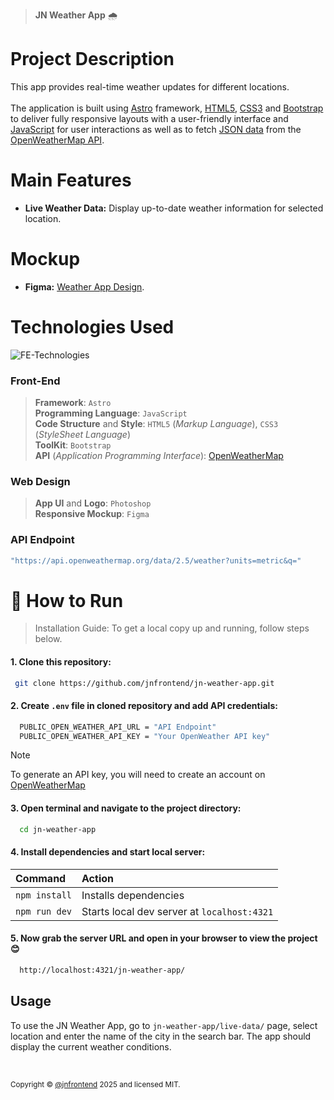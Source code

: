 > **JN Weather App** 🌧️
# Project Description

This app provides real-time weather updates for different locations.<br><br>The application is built using [Astro](https://astro.build/) framework, [HTML5](https://en.wikipedia.org/wiki/HTML5), [CSS3](https://en.wikipedia.org/wiki/CSS#CSS_3) and [Bootstrap](https://en.wikipedia.org/wiki/Bootstrap_(front-end_framework)) to deliver fully responsive layouts with a user-friendly interface and [JavaScript](https://en.wikipedia.org/wiki/JavaScript) for user interactions as well as to fetch [JSON data](https://en.wikipedia.org/wiki/JSON) from the [OpenWeatherMap API](https://en.wikipedia.org/wiki/OpenWeatherMap).

# Main Features
- **Live Weather Data:** Display up-to-date weather information for selected location.

# Mockup
- **Figma:** [Weather App Design](https://www.figma.com/design/QujA0dmRAAuODCTIpaBzfr/JN-Weather-App?node-id=0-1&t=tP7Fnszvbc3itRnU-1).

# Technologies Used
![FE-Technologies](https://github.com/user-attachments/assets/b457d49d-bca6-4660-a509-439a17ca00ba)


### Front-End
> **Framework**: `Astro`<br>
 **Programming Language**: `JavaScript`<br>
 **Code Structure** and **Style**: `HTML5` (*Markup Language*), `CSS3` (*StyleSheet Language*)<br>
 **ToolKit**: `Bootstrap` <br>
 **API** (*Application Programming Interface*): [OpenWeatherMap](https://openweathermap.org/)

### Web Design
> **App UI** and **Logo**: `Photoshop`<br>
**Responsive Mockup**: `Figma`

### API Endpoint
```sh
"https://api.openweathermap.org/data/2.5/weather?units=metric&q="
```
# 🚀 How to Run
> Installation Guide: To get a local copy up and running, follow steps below.

#### 1. Clone this repository:
```sh
 git clone https://github.com/jnfrontend/jn-weather-app.git
```

#### 2. Create `.env` file in cloned repository and add API credentials:
```sh
  PUBLIC_OPEN_WEATHER_API_URL = "API Endpoint"
  PUBLIC_OPEN_WEATHER_API_KEY = "Your OpenWeather API key"
```

> [!NOTE]
> To generate an API key, you will need to create an account on [OpenWeatherMap](https://openweathermap.org/)

#### 3. Open terminal and navigate to the project directory:
```sh 
  cd jn-weather-app
```

#### 4. Install dependencies and start local server:
| Command                             | Action                                           |
|:------------------------------------|:-------------------------------------------------|
| `npm install`                       | Installs dependencies                            |
| `npm run dev`                       | Starts local dev server at `localhost:4321`      |

#### 5. Now grab the server URL and open in your browser to view the project 😊
```sh 
  http://localhost:4321/jn-weather-app/
```

## Usage
To use the JN Weather App, go to `jn-weather-app/live-data/` page, select location and enter the name of the city in the search bar. 
The app should display the current weather conditions.

<br>

<sub>Copyright © [@jnfrontend](https://github.com/jnfrontend/) 2025 and licensed MIT.</sub>
